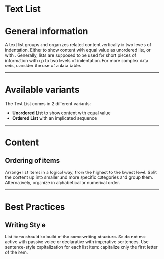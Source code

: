 # Text List

# General information

A text list groups and organizes related content vertically in two levels of indentation. Either to show content with equal value as unordered list, or with . Generally, lists are supposed to be used for short pieces of information with up to two levels of indentation. For more complex data sets, consider the use of a data table.

---

# Available variants

The Test List comes in 2 different variants:

- **Unordered List** to show content with equal value
- **Ordered List** with an implicated sequence

---

# Content

## Ordering of items
Arrange list items in a logical way, from the highest to the lowest level. Split the content up into smaller and more specific categories and group them. Alternatively, organize in alphabetical or numerical order.

---

# Best Practices

## Writing Style

List items should be build of the same writing structure. So do not mix active with passive voice or declarative with imperative sentences. Use sentence-style capitalization for each list item: capitalize only the first letter of the item.